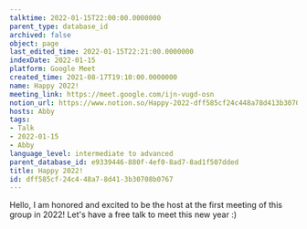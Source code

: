 ```yaml
---
talktime: 2022-01-15T22:00:00.0000000
parent_type: database_id
archived: false
object: page
last_edited_time: 2022-01-15T22:21:00.0000000
indexDate: 2022-01-15
platform: Google Meet
created_time: 2021-08-17T19:10:00.0000000
name: Happy 2022!
meeting_link: https://meet.google.com/ijn-vugd-osn
notion_url: https://www.notion.so/Happy-2022-dff585cf24c448a78d413b30708b0767
hosts: Abby
tags:
- Talk
- 2022-01-15
- Abby
language_level: intermediate to advanced
parent_database_id: e9339446-880f-4ef0-8ad7-8ad1f507dded
title: Happy 2022!
id: dff585cf-24c4-48a7-8d41-3b30708b0767
---
```


Hello, I am honored and excited to be the host at the first meeting of this group in 2022! Let's have a free talk to meet this new year :)





